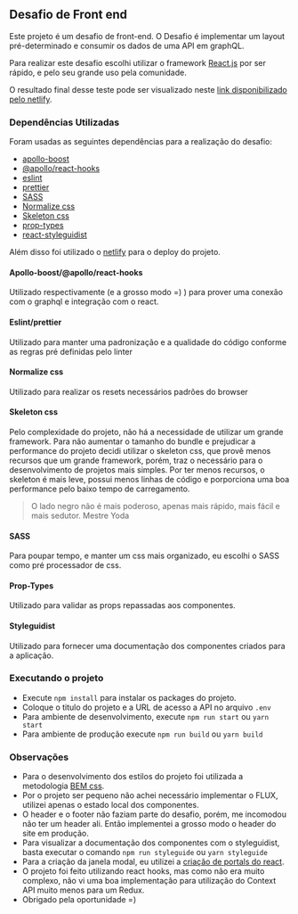 ## Desafio de Front end

Este projeto é um desafio de front-end.
O Desafio é implementar um layout pré-determinado e consumir os dados de uma API em graphQL.

Para realizar este desafio escolhi utilizar o framework [React.js](https://pt-br.reactjs.org/) por ser rápido, e  pelo seu grande uso pela comunidade.

O resultado final desse teste pode ser visualizado neste [link disponibilizado pelo netlify](https://distracted-lewin-75a4ef.netlify.com/).

### Dependências Utilizadas
Foram usadas as seguintes dependências para a realização do desafio: 

- [apollo-boost](https://www.apollographql.com/docs/react/)
- [@apollo/react-hooks](https://www.apollographql.com/docs/react/api/react-hooks/)
- [eslint](https://eslint.org/)
- [prettier](https://prettier.io/)
- [SASS](https://sass-lang.com/)
- [Normalize css](https://necolas.github.io/normalize.css/)
- [Skeleton css](http://getskeleton.com/)
- [prop-types](https://www.npmjs.com/package/prop-types)
- [react-styleguidist](https://react-styleguidist.js.org/)

Além disso foi utilizado o [netlify](https://www.netlify.com/) para o deploy do projeto.

#### Apollo-boost/@apollo/react-hooks
Utilizado respectivamente (e a grosso modo =) )  para prover uma conexão com o graphql e integração com o react.

#### Eslint/prettier

Utilizado para manter uma padronização e a qualidade do código conforme as regras pré definidas pelo linter

#### Normalize css

Utilizado para realizar os resets necessários padrões do browser

#### Skeleton css

Pelo complexidade do projeto, não há a necessidade de utilizar um grande framework. Para não aumentar o tamanho do bundle e prejudicar a performance do projeto decidi utilizar o skeleton css, que provê menos recursos que um grande framework, porém, traz o necessário para o desenvolvimento de projetos mais simples.
Por ter menos recursos, o skeleton é mais leve, possui menos linhas de código e porporciona uma boa performance pelo baixo tempo de carregamento.

> O lado negro não é mais poderoso, apenas mais rápido, mais fácil e mais sedutor.
> Mestre Yoda

#### SASS

Para poupar tempo, e manter um css mais organizado, eu escolhi o SASS como pré processador de css.

#### Prop-Types

Utilizado para validar as props repassadas aos componentes.

#### Styleguidist

Utilizado para fornecer uma documentação dos componentes criados para a aplicação.

### Executando o projeto

- Execute ``npm install`` para instalar os packages do projeto.
- Coloque o titulo do projeto e a URL de acesso a API no arquivo ``.env``
- Para ambiente de desenvolvimento, execute ``npm run start`` ou ``yarn start``
- Para ambiente de produção execute ``npm run build`` ou ``yarn build``

### Observações

- Para o desenvolvimento dos estilos do projeto foi utilizada a metodologia [BEM css](http://getbem.com/introduction/).
- Por o projeto ser pequeno não achei necessário implementar o FLUX, utilizei apenas o estado local dos componentes.
- O header e o footer não faziam parte do desafio, porém, me incomodou não ter um header ali. Então implementei a grosso modo o header do site em produção.
- Para visualizar a documentação dos componentes com o styleguidist, basta executar o comando ``npm run styleguide`` ou ``yarn styleguide``
- Para a criação da janela modal, eu utilizei a [criação de portals do react](https://pt-br.reactjs.org/docs/portals.html).
- O projeto foi feito utilizando react hooks, mas como não era muito complexo, não vi uma boa implementação para utilização do Context API muito menos para um Redux.
- Obrigado pela oportunidade =)